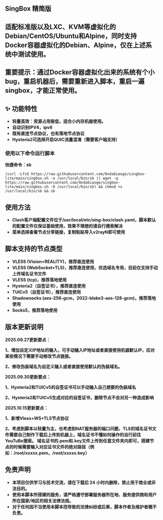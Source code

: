 ## **SingBox 精简版**

## 适配标准版以及LXC、KVM等虚拟化的Debian/CentOS/Ubuntu和Alpine，同时支持Docker容器虚拟化的Debian、Alpine，仅在上述系统中测试使用。
## 重要提示：通过Docker容器虚拟化出来的系统有个小bug，重启机器后，需要重新进入脚本，重启一遍singbox，才能正常使用。

## **✨ 功能特性**
- **轻量高效：资源占用极低，适合小内存机器使用。**
- **自动识别IPV4，ipv6**
- **既有直连节点协议，也有落地节点协议**
- **Hysteria2可选择开启QUIC流量混淆（需要客户端支持）**

### **使用以下命令运行脚本**

**快捷命令：sb**

```
(curl -LfsS https://raw.githubusercontent.com/0xdabiaoge/singbox-lite/main/singbox.sh -o /usr/local/bin/sb || wget -q https://raw.githubusercontent.com/0xdabiaoge/singbox-lite/main/singbox.sh -O /usr/local/bin/sb) && chmod +x /usr/local/bin/sb && sb
```
## **使用方法**
- **Clash客户端配置文件位于/usr/local/etc/sing-box/clash.yaml，脚本默认的配置文件仅保证基础使用，效果不理想的请自行搜索解决**
- **菜单选择查看节点分享链接，复制粘贴导入v2rayN即可使用**

## **脚本支持的节点类型**
- **VLESS (Vision+REALITY)，推荐直连使用**
- **VLESS (WebSocket+TLS)，推荐直连使用，优选域名专用，目前仅支持手动上传域名证书文件**
- **VLESS (tcp)，推荐落地使用**
- **Hysteria2（自签证书），推荐直连使用**
- **TUICv5（自签证书），推荐直连使用**
- **Shadowsocks (aes-256-gcm，2022-blake3-aes-128-gcm)，推荐落地使用**
- **Socks5，推荐落地使用**



## **版本更新说明**
**2025.09.27更新要点：**

**1、增加自定义IP地址的输入，可手动输入IP地址或者直接使用机器默认IP，应对某些情况下需要手动修改节点链接。**

**2、修改伪装域名为自定义输入或者直接使用默认的伪装域名。**

**2025.09.30更新要点：**

**1、Hysteria2和TUICv5的自签证书可以手动输入自己想要的伪装域名**

**2、Hysteria2和TUICv5生成对应的自签证书，删除节点不会对另一种造成影响**

**2025.10.15更新要点：**

**1、新增Vless+WS+TLS节点协议**

**2、考虑到脚本以轻量为主，也考虑到NAT服务器的端口问题，TLS的域名证书文件需要自己制作下载后上传到机器上，域名证书不懂如何操作的自行前往YouTuBe搜索。
域名证书的.pem和.key文件上传到任意文件夹内即可，搭建节点的时候需要输入对应证书文件的绝对路径（例如：/root/xxxxx.pem，/root/xxxxx.key）**


## **免责声明**
- **本项目仅供学习与技术交流，请在下载后 24 小时内删除，禁止用于商业或非法目的。**
- **使用本脚本所搭建的服务，请严格遵守部署服务器所在地、服务提供商和用户所在国家/地区的相关法律法规。**
- **对于任何因不当使用本脚本而导致的法律纠纷或后果，脚本作者及维护者概不负责。**
